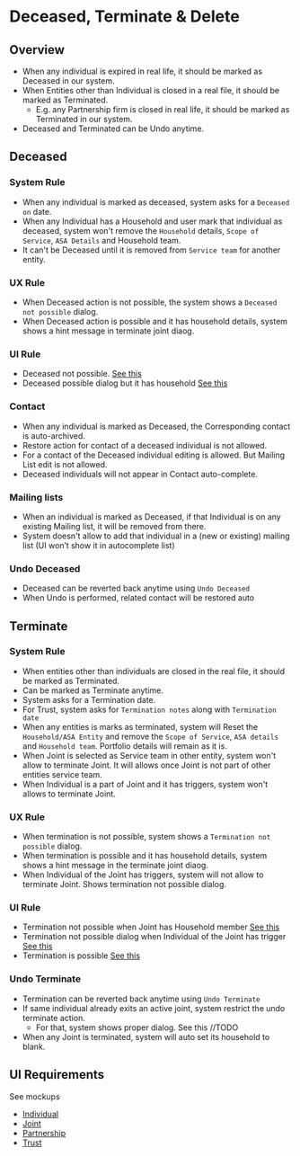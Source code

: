 # Deceased, Terminate & Delete

## Overview

- When any individual is expired in real life, it should be marked as Deceased in our system.
- When Entities other than Individual is closed in a real file, it should be marked as Terminated. 
  - E.g. any Partnership firm is closed in real life, it should be marked as Terminated in our system.
- Deceased and Terminated can be Undo anytime.

## Deceased
### System Rule
- When any individual is marked as deceased, system asks for a `Deceased on` date.
- When any Individual has a Household and user mark that individual as deceased, system won't remove the `Household` details, `Scope of Service`, `ASA Details` and Household team.  
- It can't be Deceased until it is removed from `Service team` for another entity.

### UX Rule
- When Deceased action is not possible, the system shows a `Deceased not possible` dialog.
- When Deceased action is possible and it has household details, system shows a hint message in terminate joint diaog. 

### UI Rule
- Deceased not possible. [See this](https://drive.google.com/file/d/12FrjUxq-aUL5HNOtgzrOELXXnxAuWJ3t/view?usp=sharing)
- Deceased possible dialog but it has household [See this](https://drive.google.com/file/d/1hBF3nj54J7RI6hZsMQ6jCDpbQqAxq1Hn/view?usp=sharing)



### Contact

- When any individual is marked as Deceased, the Corresponding contact is auto-archived.
- Restore action for contact of a deceased individual is not allowed.
- For a contact of the Deceased individual editing is allowed. But Mailing List edit is not allowed.
- Deceased individuals will not appear in Contact auto-complete. 

### Mailing lists

- When an individual is marked as Deceased, if that Individual is on any existing Mailing list, it will be removed from there. 
- System doesn't allow to add that individual in a (new or existing) mailing list (UI won’t show it in autocomplete list)

### Undo Deceased

- Deceased can be reverted back anytime using `Undo Deceased`
- When Undo is performed, related contact will be restored auto

## Terminate

### System Rule
- When entities other than individuals are closed in the real file, it should be marked as Terminated. 
- Can be marked as Terminate anytime.
- System asks for a Termination date.
- For Trust, system asks for `Termination notes` along with `Termination date`
- When any entities is marks as terminated, system will Reset the `Household/ASA Entity` and remove the `Scope of Service`, `ASA details` and `Household team`. Portfolio details will remain as it is.
- When Joint is selected as Service team in other entity, system won't allow to terminate Joint. It will allows once Joint is not part of other entities service team.
- When Individual is a part of Joint and it has triggers, system won't allows to terminate Joint.

### UX Rule
- When termination is not possible, system shows a `Termination not possible` dialog.
- When termination is possible and it has household details, system shows a hint message in the terminate joint diaog. 
- When Individual of the Joint has triggers, system will not allow to terminate Joint. Shows termination not possible dialog. 

### UI Rule
- Termination not possible when Joint has Household member [See this](https://drive.google.com/file/d/1q-gvFvmjbdN7XK_5zcy06XWM5oYm50rB/view?usp=sharing)
- Termination not possible dialog when Individual of the Joint has trigger [See this](https://drive.google.com/file/d/1kg__SSBBkuagI9UDqBm-21RvgHrGMG8u/view?usp=sharing)
- Termination is possible [See this](https://drive.google.com/file/d/1_lcOXlXQONdVt4TXe8vggcUebB6g1Vg4/view?usp=sharing)


### Undo Terminate

- Termination can be reverted back anytime using `Undo Terminate`
- If same individual already exits an active joint, system restrict the undo terminate action. 
  - For that, system shows proper dialog. See this //TODO
- When any Joint is terminated, system will auto set its household to blank.

## UI Requirements

See mockups

- [Individual](https://drive.google.com/drive/u/0/folders/1AiOKWn-dF54_9tZ_e4M-7PPhcLNPrfYV)
- [Joint](https://drive.google.com/drive/u/0/folders/1ndv-V3XBKHnA7gg_v9YK99o6_b9Ybj-x)
- [Partnership](https://drive.google.com/drive/u/0/folders/1pz49vTxi-G_5akRIZldifbmwWGPxsMKp)
- [Trust](https://drive.google.com/drive/u/0/folders/1A7_nX8sogd3ntkqPAPmbxAtUPz8EPaBO)

